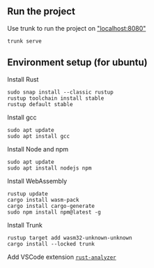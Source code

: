 ## Run the project

Use trunk to run the project on ["localhost:8080"](http://localhost:8080/)
```
trunk serve
```

## Environment setup (for ubuntu)

Install Rust
```
sudo snap install --classic rustup
rustup toolchain install stable
rustup default stable
```

Install gcc
```
sudo apt update
sudo apt install gcc
```

Install Node and npm
```
sudo apt update
sudo apt install nodejs npm
```

Install WebAssembly
```
rustup update
cargo install wasm-pack
cargo install cargo-generate
sudo npm install npm@latest -g
```

Install Trunk
```
rustup target add wasm32-unknown-unknown
cargo install --locked trunk
```

Add VSCode extension [`rust-analyzer`](https://marketplace.visualstudio.com/items?itemName=rust-lang.rust-analyzer)